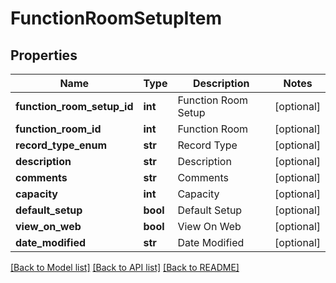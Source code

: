 # FunctionRoomSetupItem

## Properties
Name | Type | Description | Notes
------------ | ------------- | ------------- | -------------
**function_room_setup_id** | **int** | Function Room Setup | [optional] 
**function_room_id** | **int** | Function Room | [optional] 
**record_type_enum** | **str** | Record Type | [optional] 
**description** | **str** | Description | [optional] 
**comments** | **str** | Comments | [optional] 
**capacity** | **int** | Capacity | [optional] 
**default_setup** | **bool** | Default Setup | [optional] 
**view_on_web** | **bool** | View On Web | [optional] 
**date_modified** | **str** | Date Modified | [optional] 

[[Back to Model list]](../README.md#documentation-for-models) [[Back to API list]](../README.md#documentation-for-api-endpoints) [[Back to README]](../README.md)


